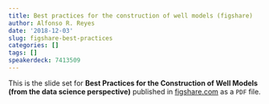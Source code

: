 ```yaml
---
title: Best practices for the construction of well models (figshare)
author: Alfonso R. Reyes
date: '2018-12-03'
slug: figshare-best-practices
categories: []
tags: []
speakerdeck: 7413509
---
```


This is the slide set for **Best Practices for the Construction of Well Models (from the data science perspective)** published in [figshare.com](https://figshare.com) as a `PDF` file.


